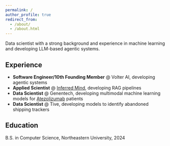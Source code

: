 ```yaml
---
permalink: /
author_profile: true
redirect_from: 
  - /about/
  - /about.html
---
```



Data scientist with a strong background and experience in machine learning and developing LLM-based agentic systems.

## Experience

- **Software Engineer/10th Founding Member** @ Volter AI, developing agentic systems
- **Applied Scientist** @ [Inferred Mind](https://inferredmind.com), developing RAG pipelines
- **Data Scientist** @ Genentech, developing multimodal machine learning models for [Atezolizumab](https://www.cancer.gov/about-cancer/treatment/drugs/atezolizumab) patients
- **Data Scientist** @ Tive, developing models to identify abandoned shipping trackers

## Education

B.S. in Computer Science, Northeastern University, 2024
